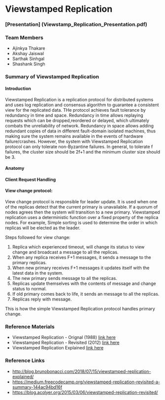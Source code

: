 # Viewstamped Replication

### [Presentation] (Viewstamp_Replication_Presentation.pdf)

### Team Members

- Ajinkya Thakare
- Akshay Jaiswal
- Sarthak Sinhgal
- Shashank Singh

### Summary of Viewstamped Replication

#### Introduction

Viewstamped Replication is a replication protocol for distributed systems and uses log replication and consensus algorithm to guarantee a consistent view for the replicated data. THe protocol achieves fault tolerance by redundancy in time and space. Redundancy in time allows replaying requests which can be dropped,reordered or delayed, which ultimately combats the unreliability of network. Redundancy in space allows adding redundant copies of data in different fault-domain isolated machines, thus making sure the system remains available in the events of hardware failure/crashes. However, the system with Viewstamped Replication protocol can only tolerate non-Byzantine failures. In general, to tolerate f failures, the cluster size should be 2f+1 and the minimum cluster size should be 3.

#### Anatomy



#### Client Request Handling



#### View change protocol:

View change protocol is responsible for leader update. It is used when one of the replicas detect that the current primary is unavailable. If a quorum of nodes agrees then the system will transition to a new primary. Viewstamped replication uses a deterministic function over a fixed property of the replica nodes. For example, Simple sorting is used to determine the order in which replicas will be elected as the leader.

Steps followed for view change:
1. Replica which experienced timeout, will change its status to view change and broadcast a <start-view-change> message to all the replicas.
2. When any replica receives F+1 <star-view-change> messages, it sends a <do-view-change> message to the primary replicas.
3. When new primary receives F+1 <do-view-change>  messages it updates itself with the latest data in the system.
4. The new primary sends <start-view> message to all the replicas.
5. Replicas update themselves with the contents of <start-view> message and change status to normal.
6. If old primary comes back to life, it sends an <get-state> message to all the replicas.
7. Replicas reply with <new-state> message.

This is how the simple Viewstamped Replication protocol handles primary change.

### Reference Materials

- Viewstamped Replication - Orignal (1988) [link here](./Reference_Material/viewstamped-replication.pdf)
- Viewstamped Replication - Revisited (2012) [link here](./Reference_Material/viewstamped-replication-revisited.pdf)
- Viewstamped Replication Explained [link here](./Reference_Material/viewstamped-replication-explained.pdf)

### Reference Links

- http://blog.brunobonacci.com/2018/07/15/viewstamped-replication-explained/
- https://medium.freecodecamp.org/viewstamped-replication-revisited-a-summary-144ac94bd16f
- https://blog.acolyer.org/2015/03/06/viewstamped-replication-revisited/
